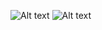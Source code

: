 ![Alt text](https://firebasestorage.googleapis.com/v0/b/cybrillatest-ad60b.appspot.com/o/bank1.png?alt=media&token=e1851386-9517-4212-a2ad-5fbe870342a3)
![Alt text](https://firebasestorage.googleapis.com/v0/b/cybrillatest-ad60b.appspot.com/o/bank2.png?alt=media&token=4dfffa38-3858-4f11-96c0-c671d5f44aa4)
